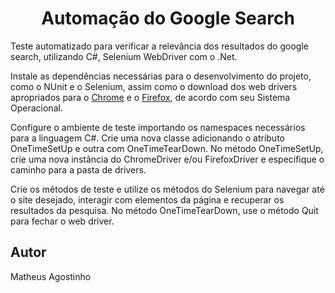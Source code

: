 <h1 align="center">Automação do Google Search</h1>

Teste automatizado para verificar a relevância dos resultados do google search, utilizando C#, Selenium WebDriver com o .Net.

Instale as dependências necessárias para o desenvolvimento do projeto, como o NUnit e o Selenium, assim como o download dos web drivers apropriados para o <a href="https://chromedriver.chromium.org/downloads" target="_blank" >Chrome</a> e o <a href="https://github.com/mozilla/geckodriver" target="_blank">Firefox</a>, de acordo com seu Sistema Operacional. 

Configure o ambiente de teste importando os namespaces necessários para a linguagem C#. Crie uma nova classe adicionando o atributo OneTimeSetUp e outra com OneTimeTearDown.
No método OneTimeSetUp, crie uma nova instância do ChromeDriver e/ou FirefoxDriver e especifique o caminho para a pasta de drivers.

Crie os métodos de teste e utilize os métodos do Selenium para navegar até o site desejado, interagir com elementos da página e recuperar os resultados da pesquisa.
No método OneTimeTearDown, use o método Quit para fechar o web driver.

<h2>Autor</h2>
Matheus Agostinho




